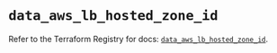 # `data_aws_lb_hosted_zone_id`

Refer to the Terraform Registry for docs: [`data_aws_lb_hosted_zone_id`](https://registry.terraform.io/providers/hashicorp/aws/6.7.0/docs/data-sources/lb_hosted_zone_id).
